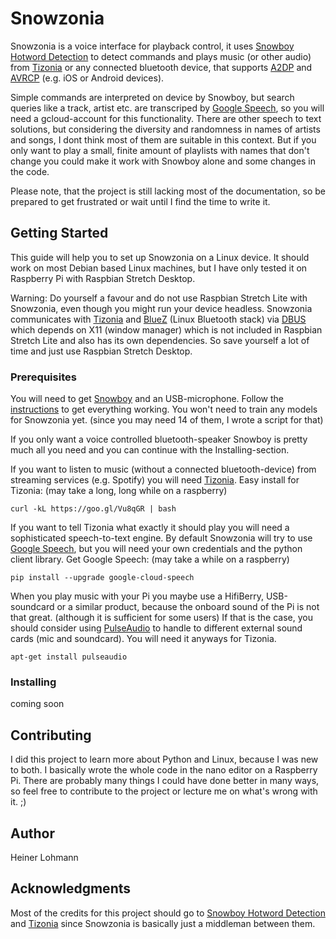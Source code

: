 # Snowzonia

Snowzonia is a voice interface for playback control, it uses [Snowboy Hotword Detection](https://github.com/Kitt-AI/snowboy#snowboy-hotword-detection) to detect commands and plays music (or other audio) from [Tizonia](https://github.com/tizonia/tizonia-openmax-il#the-tizonia-project) or any connected bluetooth device, that supports [A2DP](https://de.wikipedia.org/wiki/A2DP) and [AVRCP](https://de.wikipedia.org/wiki/AVRCP) (e.g. iOS or Android devices).

Simple commands are interpreted on device by Snowboy, but search queries like a track, artist etc. are transcriped by [Google Speech](https://cloud.google.com/speech-to-text/), so you will need a gcloud-account for this functionality. There are other speech to text solutions, but considering the diversity and randomness in names of artists and songs, I dont think most of them are suitable in this context. But if you only want to play a small, finite amount of playlists with names that don't change you could make it work with Snowboy alone and some changes in the code.

Please note, that the project is still lacking most of the documentation, so be prepared to get frustrated or wait until I find the time to write it.

## Getting Started
This guide will help you to set up Snowzonia on a Linux device. It should work on most Debian based Linux machines, but I have only tested it on Raspberry Pi with Raspbian Stretch Desktop.

Warning: Do yourself a favour and do not use Raspbian Stretch Lite with Snowzonia, even though you might run your device headless. Snowzonia communicates with [Tizonia](https://github.com/tizonia/tizonia-openmax-il#the-tizonia-project) and [BlueZ](http://www.bluez.org/) (Linux Bluetooth stack) via [DBUS](https://www.freedesktop.org/wiki/Software/dbus/) which depends on X11 (window manager) which is not included in Raspbian Stretch Lite and also has its own dependencies. So save yourself a lot of time and just use Raspbian Stretch Desktop.

### Prerequisites
You will need to get [Snowboy](https://github.com/Kitt-AI/snowboy#snowboy-hotword-detection) and an USB-microphone.
Follow the [instructions](http://docs.kitt.ai/snowboy/) to get everything working. You won't need to train any models for Snowzonia yet. (since you may need 14 of them, I wrote a script for that)

If you only want a voice controlled bluetooth-speaker Snowboy is pretty much all you need and you can continue with the Installing-section.

If you want to listen to music (without a connected bluetooth-device) from streaming services (e.g. Spotify) you will need [Tizonia](https://github.com/tizonia/tizonia-openmax-il#the-tizonia-project).
Easy install for Tizonia: (may take a long, long while on a raspberry)

    curl -kL https://goo.gl/Vu8qGR | bash

If you want to tell Tizonia what exactly it should play you will need a sophisticated speech-to-text engine. By default Snowzonia will try to use [Google Speech](https://cloud.google.com/speech-to-text/), but you will need your own credentials and the python client library.
Get Google Speech: (may take a while on a raspberry)

    pip install --upgrade google-cloud-speech

When you play music with your Pi you maybe use a HifiBerry, USB-soundcard or a similar product, because the onboard sound of the Pi is not that great. (although it is sufficient for some users)
If that is the case, you should consider using [PulseAudio](https://en.wikipedia.org/wiki/PulseAudio) to handle to different external sound cards (mic and soundcard). You will need it anyways for Tizonia.

    apt-get install pulseaudio


### Installing
coming soon

## Contributing
I did this project to learn more about Python and Linux, because I was new to both. I basically wrote the whole code in the nano editor on a Raspberry Pi. There are probably many things I could have done better in many ways, so feel free to contribute to the project or lecture me on what's wrong with it. ;)

## Author
Heiner Lohmann

## Acknowledgments
Most of the credits for this project should go to [Snowboy Hotword Detection](https://github.com/Kitt-AI/snowboy#snowboy-hotword-detection) and [Tizonia](https://github.com/tizonia/tizonia-openmax-il#the-tizonia-project) since Snowzonia is basically just a middleman between them.

